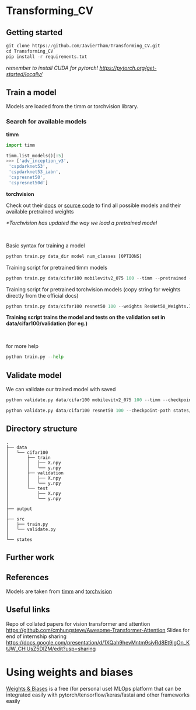 # Transforming_CV

## Getting started 

```python
git clone https://github.com/JavierTham/Transforming_CV.git
cd Transforming_CV
pip install -r requirements.txt 
```

_remember to install CUDA for pytorch! https://pytorch.org/get-started/locally/_

## Train a model
Models are loaded from the timm or torchvision library.

### Search for available models

**timm**

```python
import timm 

timm.list_models()[:5]
>>> ['adv_inception_v3',
 'cspdarknet53',
 'cspdarknet53_iabn',
 'cspresnet50',
 'cspresnet50d']
```

**torchvision**

Check out their [docs](https://pytorch.org/vision/0.13/models.html) or [source code](https://github.com/pytorch/vision/tree/main/torchvision/models) to find all possible models and their available pretrained weights

_*Torchvision has updated the way we load a pretrained model_

<br>

Basic syntax for training a model
```python
python train.py data_dir model num_classes [OPTIONS]
```

Training script for pretrained timm models
```python
python train.py data/cifar100 mobilevitv2_075 100 --timm --pretrained --epochs 20 --workers 4 --pin-mem
```

Training script for pretrained torchvision models (copy string for weights directly from the official docs)
```python
python train.py data/cifar100 resnet50 100 --weights ResNet50_Weights.IMAGENET1K_V1 --lr 0.0001 --workers 4 --pin-mem
```

**Training script trains the model and tests on the validation set in data/cifar100/validation (for eg.)**

<br>

for more help
```python
python train.py --help
```

## Validate model

We can validate our trained model with saved 

```python
python validate.py data/cifar100 mobilevitv2_075 100 --timm --checkpoint-path states/model_epoch9.pt
```

```python
python validate.py data/cifar100 resnet50 100 --checkpoint-path states/model_epoch5.pt
```

## Directory structure

```
.
├── data
│   └── cifar100
│       ├── train
│       │   ├── X.npy
│       │   └── y.npy
│       ├── validation
│       │   ├── X.npy
│       │   └── y.npy 
│       └── test
│           ├── X.npy
│           └── y.npy
│
├── output
│   
├── src
│   ├── train.py
│   └── validate.py
│
└── states
```


## Further work


## References
Models are taken from [timm](https://github.com/rwightman/pytorch-image-models) and [torchvision](https://github.com/pytorch/vision)

## Useful links
Repo of collated papers for vision transformer and attention
https://github.com/cmhungsteve/Awesome-Transformer-Attention
Slides for end of internship sharing
https://docs.google.com/presentation/d/1XQah9hevMntm9siyRd8Et9lgOn_KtJW_CHlUsZ5DlZM/edit?usp=sharing


# Using weights and biases
[Weights & Biases](https://wandb.ai/site) is a free (for personal use) MLOps platform that can be integrated easily with pytorch/tensorflow/keras/fastai and other frameworks easily
